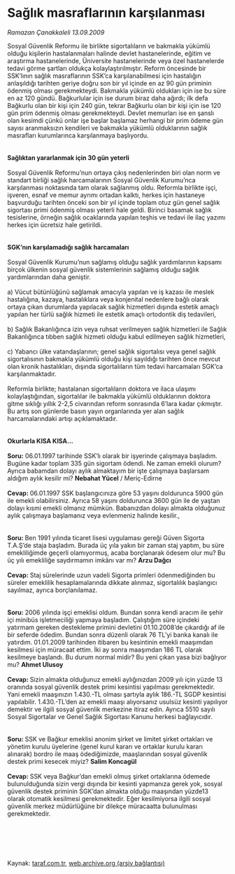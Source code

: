 # Sağlık masraflarının karşılanması

*Ramazan Çanakkaleli 13.09.2009*

<div class="taraf_structure_2col_1zq">
<div class="margen_n">



 <p>Sosyal Güvenlik Reformu ile birlikte sigortalıların ve bakmakla yükümlü olduğu kişilerin hastalanmaları halinde devlet hastanelerinde, eğitim ve araştırma hastanelerinde, Üniversite hastanelerinde veya özel hastanelerde tedavi görme şartları oldukça kolaylaştırılmıştır. Reform öncesinde bir SSK’lının sağlık masraflarının SSK’ca karşılanabilmesi için hastalığın anlaşıldığı tarihten geriye doğru son bir yıl içinde en az 90 gün priminin ödenmiş olması gerekmekteydi. Bakmakla yükümlü oldukları için ise bu süre en az 120 gündü. Bağkurlular için ise durum biraz daha ağırdı; ilk defa Bağkurlu olan bir kişi için 240 gün, tekrar Bağkurlu olan bir kişi için ise 120 gün prim ödenmiş olması gerekmekteydi. Devlet memurları ise en şanslı olan kesimdi çünkü onlar işe başlar başlamaz herhangi bir prim ödeme gün sayısı aranmaksızın kendileri ve bakmakla yükümlü olduklarının sağlık masrafları kurumlarınca karşılanmaya başlıyordu. <b><br/><br/><br/>Sağlıktan yararlanmak için 30 gün yeterli</b> <br/><br/>Sosyal Güvenlik Reformu’nun ortaya çıkış nedenlerinden biri olan norm ve standart birliği sağlık harcamalarının Sosyal Güvenlik Kurumu’nca karşılanması noktasında tam olarak sağlanmış oldu. Reformla birlikte işçi, işveren, esnaf ve memur ayrımı ortadan kalktı, herkes için hastaneye başvurduğu tarihten önceki son bir yıl içinde toplam otuz gün genel sağlık sigortası primi ödenmiş olması yeterli hale geldi. Birinci basamak sağlık tesislerine, örneğin sağlık ocaklarında yapılan teşhis ve tedavi ile ilaç yazımı herkes için ücretsiz hale getirildi.<b> <br/><br/><br/>SGK’nın karşılamadığı sağlık harcamaları </b><br/><br/>Sosyal Güvenlik Kurumu’nun sağlamış olduğu sağlık yardımlarının kapsamı birçok ülkenin sosyal güvenlik sistemlerinin sağlamış olduğu sağlık yardımlarından daha geniştir. <br/><br/>a) Vücut bütünlüğünü sağlamak amacıyla yapılan ve iş kazası ile meslek hastalığına, kazaya, hastalıklara veya konjenital nedenlere bağlı olarak ortaya çıkan durumlarda yapılacak sağlık hizmetleri dışında estetik amaçlı yapılan her türlü sağlık hizmeti ile estetik amaçlı ortodontik diş tedavileri, <br/><br/>b) Sağlık Bakanlığınca izin veya ruhsat verilmeyen sağlık hizmetleri ile Sağlık Bakanlığınca tıbben sağlık hizmeti olduğu kabul edilmeyen sağlık hizmetleri, <br/><br/>c) Yabancı ülke vatandaşlarının; genel sağlık sigortalısı veya genel sağlık sigortalısının bakmakla yükümlü olduğu kişi sayıldığı tarihten önce mevcut olan kronik hastalıkları, dışında sigortalıların tüm tedavi harcamaları SGK’ca karşılanmaktadır. <br/><br/>Reformla birlikte; hastalanan sigortalıların doktora ve ilaca ulaşımı kolaylaştığından, sigortalılar ile bakmakla yükümlü olduklarının doktora gitme sıklığı yıllık 2-2,5 civarından reform sonrasında 6’lara kadar çıkmıştır. Bu artış son günlerde basın yayın organlarında yer alan sağlık harcamalarındaki artışı açıklamaktadır. <b><br/><br/><br/>Okurlarla KISA KISA... <br/><br/>Soru:</b> 06.01.1997 tarihinde SSK’lı olarak bir işyerinde çalışmaya başladım. Bugüne kadar toplam 335 gün sigortam ödendi. Ne zaman emekli olurum? Ayrıca babamdan dolayı aylık almaktayım bir işte çalışmaya başlarsam aldığım aylık kesilir mi? <b>Nebahat Yücel</b> / Meriç-Edirne<b> <br/><br/>Cevap: </b>06.01.1997 SSK başlangıcınıza göre 53 yaşını doldurunca 5900 gün ile emekli olabilirsiniz. Ayrıca 58 yaşını doldurunca 3600 gün ile de yaştan dolayı kısmi emekli olmanız mümkün. Babanızdan dolayı almakta olduğunuz aylık çalışmaya başlamanız veya evlenmeniz halinde kesilir.,<b> <br/><br/><br/>Soru: </b>Ben 1991 yılında ticaret lisesi uygulaması gereği Güven Sigorta T.A.Ş’de staja başladım. Burada üç yıla yakın bir zaman staj yaptım, bu süre emekliliğimde geçerli olamıyormuş, acaba borçlanarak ödesem olur mu? Bu üç yılı emekliliğe saydırmamın imkânı var mı? <b>Arzu Dağcı <br/><br/>Cevap: </b>Staj sürelerinde uzun vadeli Sigorta primleri ödenmediğinden bu süreler emeklilik hesaplamalarında dikkate alınmaz, sigortalılık başlangıcı sayılmaz, ayrıca borçlanılamaz.<b> <br/><br/><br/>Soru: </b>2006 yılında işçi emeklisi oldum. Bundan sonra kendi aracım ile şehir içi minibüs işletmeciliği yapmaya başladım. Çalıştığım süre içindeki yatırmam gereken destekleme primini devletini 01.10.2008’de çıkardığı af ile bir seferde ödedim. Bundan sonra düzenli olarak 76 TL’yi banka kanalı ile yatırdım. 01.01.2009 tarihinden itibaren bu kesintinin emekli maaşımdan kesilmesi için müracaat ettim. İki ay sonra maaşımdan 186 TL olarak kesilmeye başlandı. Bu durum normal midir? Bu yeni çıkan yasa bizi bağlıyor mu? <b>Ahmet Ulusoy <br/><br/>Cevap: </b>Sizin almakta olduğunuz emekli aylığınızdan 2009 yılı için yüzde 13 oranında sosyal güvenlik destek primi kesintisi yapılması gerekmektedir. Yani emekli maaşınızın 1.430.-TL olması şartıyla aylık 186.-TL SGDP kesintisi yapılabilir. 1.430.-TL’den az emekli maaşı alıyorsanız usulsüz kesinti yapılıyor demektir ve ilgili sosyal güvenlik merkezine itiraz edin. Ayrıca 5510 sayılı Sosyal Sigortalar ve Genel Sağlık Sigortası Kanunu herkesi bağlayıcıdır.<b> <br/><br/><br/>Soru: </b>SSK ve Bağkur emeklisi anonim şirket ve limitet şirket ortakları ve yönetim kurulu üyelerine (genel kurul kararı ve ortaklar kurulu kararı alınarak) bordro ile maaş ödediğimizde, maaşlarından sosyal güvenlik destek primi kesecek miyiz? <b>Salim Koncagül <br/><br/>Cevap: </b>SSK veya Bağkur’dan emekli olmuş şirket ortaklarına ödemede bulunulduğunda sizin vergi dışında bir kesinti yapmanıza gerek yok, sosyal güvenlik destek priminin SGK’dan almakta olduğu maaşından yüzde13 olarak otomatik kesilmesi gerekmektedir. Eğer kesilmiyorsa ilgili sosyal güvenlik merkez müdürlüğüne bir dilekçe müracaatta bulunulması gerekmektedir.</p>
<br/>
<br/>
<br/>



<br/>


<div id="taraf_not">
</div>

</div>


</div>

Kaynak: [taraf.com.tr](http://www.taraf.com.tr:80/makale/7379.htm), [web.archive.org (arşiv bağlantısı)](http://web.archive.org/web/20091215093615/http://www.taraf.com.tr:80/makale/7379.htm)
